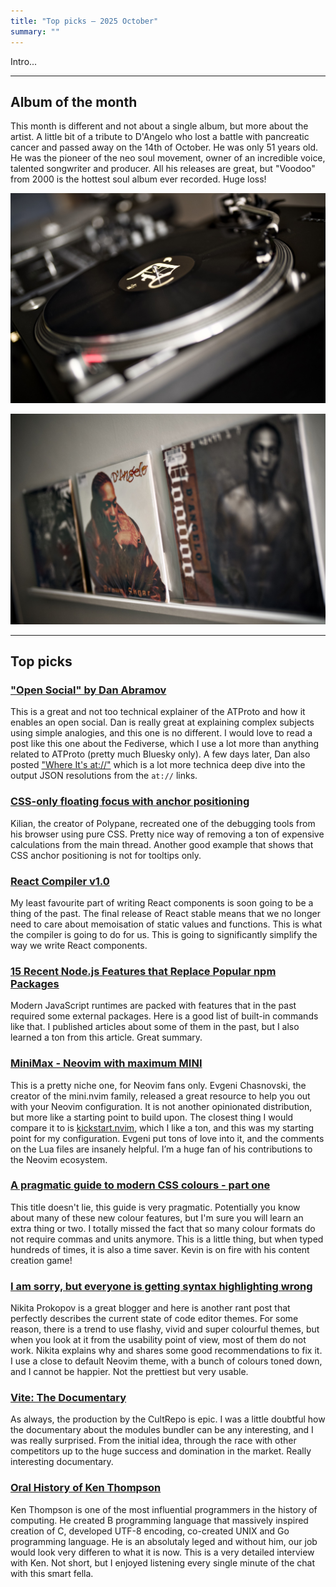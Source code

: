 ```yaml
---
title: "Top picks — 2025 October"
summary: ""
---
```


Intro...

---

## Album of the month

This month is different and not about a single album, but more about the artist. A little bit of a tribute to D'Angelo who lost a battle with pancreatic cancer and passed away on the 14th of October. He was only 51 years old. He was the pioneer of the neo soul movement, owner of an incredible voice, talented songwriter and producer. All his releases are great, but "Voodoo" from 2000 is the hottest soul album ever recorded. Huge loss!

![Record by D'Angelo spinning on the turntable](dangelo1.jpg)

![Three albums by D'Angelo next to each other](dangelo2.jpg)

---

## Top picks

### ["Open Social" by Dan Abramov](https://overreacted.io/open-social/)

This is a great and not too technical explainer of the ATProto and how it enables an open social. Dan is really great at explaining complex subjects using simple analogies, and this one is no different. I would love to read a post like this one about the Fediverse, which I use a lot more than anything related to ATProto (pretty much Bluesky only). A few days later, Dan also posted ["Where It's at://"](https://overreacted.io/where-its-at/) which is a lot more technica deep dive into the output JSON resolutions from the `at://` links.

### [CSS-only floating focus with anchor positioning](https://polypane.app/blog/css-only-floating-focus-with-anchor-positioning/)

Kilian, the creator of Polypane, recreated one of the debugging tools from his browser using pure CSS. Pretty nice way of removing a ton of expensive calculations from the main thread. Another good example that shows that CSS anchor positioning is not for tooltips only.

### [React Compiler v1.0](https://react.dev/blog/2025/10/07/react-compiler-1)

My least favourite part of writing React components is soon going to be a thing of the past. The final release of React stable means that we no longer need to care about memoisation of static values and functions. This is what the compiler is going to do for us. This is going to significantly simplify the way we write React components.

### [15 Recent Node.js Features that Replace Popular npm Packages](https://nodesource.com/blog/nodejs-features-replacing-npm-packages)

Modern JavaScript runtimes are packed with features that in the past required some external packages. Here is a good list of built-in commands like that. I published articles about some of them in the past, but I also learned a ton from this article. Great summary.

### [MiniMax - Neovim with maximum MINI](https://nvim-mini.org/blog/2025-10-13-announce-minimax.html)

This is a pretty niche one, for Neovim fans only. Evgeni Chasnovski, the creator of the mini.nvim family, released a great resource to help you out with your Neovim configuration. It is not another opinionated distribution, but more like a starting point to build upon. The closest thing I would compare it to is [kickstart.nvim](https://github.com/nvim-lua/kickstart.nvim), which I like a ton, and this was my starting point for my configuration. Evgeni put tons of love into it, and the comments on the Lua files are insanely helpful. I’m a huge fan of his contributions to the Neovim ecosystem.

### [A pragmatic guide to modern CSS colours - part one](https://piccalil.li/blog/a-pragmatic-guide-to-modern-css-colours-part-one/)

This title doesn't lie, this guide is very pragmatic. Potentially you know about many of these new colour features, but I'm sure you will learn an extra thing or two. I totally missed the fact that so many colour formats do not require commas and units anymore. This is a little thing, but when typed hundreds of times, it is also a time saver. Kevin is on fire with his content creation game!

### [I am sorry, but everyone is getting syntax highlighting wrong](https://tonsky.me/blog/syntax-highlighting/)

Nikita Prokopov is a great blogger and here is another rant post that perfectly describes the current state of code editor themes. For some reason, there is a trend to use flashy, vivid and super colourful themes, but when you look at it from the usability point of view, most of them do not work. Nikita explains why and shares some good recommendations to fix it. I use a close to default Neovim theme, with a bunch of colours toned down, and I cannot be happier. Not the prettiest but very usable.

### [Vite: The Documentary](https://youtu.be/bmWQqAKLgT4)

As always, the production by the CultRepo is epic. I was a little doubtful how the documentary about the modules bundler can be any interesting, and I was really surprised. From the initial idea, through the race with other competitors up to the huge success and domination in the market. Really interesting documentary.

### [Oral History of Ken Thompson](https://youtu.be/OmVHkL0IWk4)

Ken Thompson is one of the most influential programmers in the history of computing. He created B programming language that massively inspired creation of C, developed UTF-8 encoding, co-created UNIX and Go programming language. He is an absolutaly leged and without him, our job would look very differen to what it is now. This is a very detailed interview with Ken. Not short, but I enjoyed listening every single minute of the chat with this smart fella.
